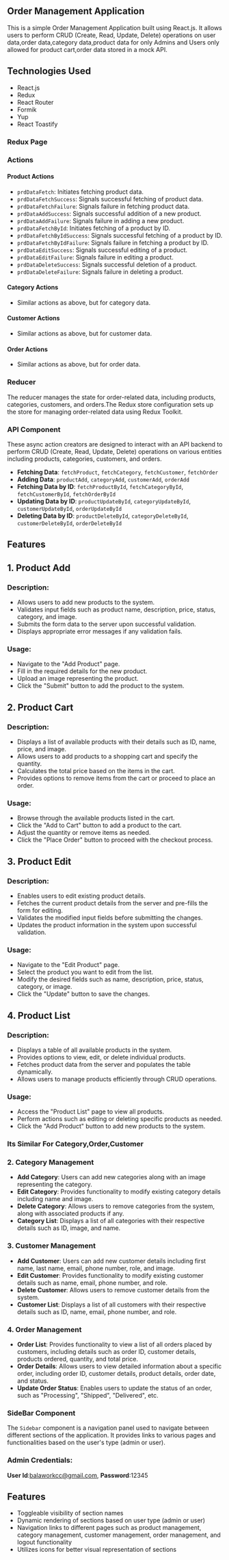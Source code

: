 Order Management Application
---------------------------

This is a simple Order Management Application built using React.js. It allows users to perform CRUD (Create, Read, Update, Delete) operations on user data,order data,category data,product data for only Admins and Users only allowed for product cart,order data stored in a mock API.

Technologies Used
-----------------

*   React.js
*   Redux
*   React Router
*   Formik
*   Yup
*   React Toastify

### Redux Page 
### Actions

#### Product Actions

*   `prdDataFetch`: Initiates fetching product data.
*   `prdDataFetchSuccess`: Signals successful fetching of product data.
*   `prdDataFetchFailure`: Signals failure in fetching product data.
*   `prdDataAddSuccess`: Signals successful addition of a new product.
*   `prdDataAddFailure`: Signals failure in adding a new product.
*   `prdDataFetchById`: Initiates fetching of a product by ID.
*   `prdDataFetchByIdSuccess`: Signals successful fetching of a product by ID.
*   `prdDataFetchByIdFailure`: Signals failure in fetching a product by ID.
*   `prdDataEditSuccess`: Signals successful editing of a product.
*   `prdDataEditFailure`: Signals failure in editing a product.
*   `prdDataDeleteSuccess`: Signals successful deletion of a product.
*   `prdDataDeleteFailure`: Signals failure in deleting a product.

#### Category Actions

*   Similar actions as above, but for category data.

#### Customer Actions

*   Similar actions as above, but for customer data.

#### Order Actions

*   Similar actions as above, but for order data.

### Reducer

The reducer manages the state for order-related data, including products, categories, customers, and orders.The Redux store configuration sets up the store for managing order-related data using Redux Toolkit.

### API Component
These async action creators are designed to interact with an API backend to perform CRUD (Create, Read, Update, Delete) operations on various entities including products, categories, customers, and orders.
*   **Fetching Data**: `fetchProduct`, `fetchCategory`, `fetchCustomer`, `fetchOrder`
*   **Adding Data**: `productAdd`, `categoryAdd`, `customerAdd`, `orderAdd`
*   **Fetching Data by ID**: `fetchProductById`, `fetchCategoryById`, `fetchCustomerById`, `fetchOrderById`
*   **Updating Data by ID**: `productUpdateById`, `categoryUpdateById`, `customerUpdateById`, `orderUpdateById`
*   **Deleting Data by ID**: `productDeleteById`, `categoryDeleteById`, `customerDeleteById`, `orderDeleteById`

Features
--------
1\. Product Add
---------------

### Description:

*   Allows users to add new products to the system.
*   Validates input fields such as product name, description, price, status, category, and image.
*   Submits the form data to the server upon successful validation.
*   Displays appropriate error messages if any validation fails.

### Usage:

*   Navigate to the "Add Product" page.
*   Fill in the required details for the new product.
*   Upload an image representing the product.
*   Click the "Submit" button to add the product to the system.

2\. Product Cart
----------------

### Description:

*   Displays a list of available products with their details such as ID, name, price, and image.
*   Allows users to add products to a shopping cart and specify the quantity.
*   Calculates the total price based on the items in the cart.
*   Provides options to remove items from the cart or proceed to place an order.

### Usage:

*   Browse through the available products listed in the cart.
*   Click the "Add to Cart" button to add a product to the cart.
*   Adjust the quantity or remove items as needed.
*   Click the "Place Order" button to proceed with the checkout process.

3\. Product Edit
----------------

### Description:

*   Enables users to edit existing product details.
*   Fetches the current product details from the server and pre-fills the form for editing.
*   Validates the modified input fields before submitting the changes.
*   Updates the product information in the system upon successful validation.

### Usage:

*   Navigate to the "Edit Product" page.
*   Select the product you want to edit from the list.
*   Modify the desired fields such as name, description, price, status, category, or image.
*   Click the "Update" button to save the changes.

4\. Product List
----------------

### Description:

*   Displays a table of all available products in the system.
*   Provides options to view, edit, or delete individual products.
*   Fetches product data from the server and populates the table dynamically.
*   Allows users to manage products efficiently through CRUD operations.

### Usage:

*   Access the "Product List" page to view all products.
*   Perform actions such as editing or deleting specific products as needed.
*   Click the "Add Product" button to add new products to the system.


### Its Similar For Category,Order,Customer

### 2\. Category Management

*   **Add Category**: Users can add new categories along with an image representing the category.
*   **Edit Category**: Provides functionality to modify existing category details including name and image.
*   **Delete Category**: Allows users to remove categories from the system, along with associated products if any.
*   **Category List**: Displays a list of all categories with their respective details such as ID, image, and name.

### 3\. Customer Management

*   **Add Customer**: Users can add new customer details including first name, last name, email, phone number, role, and image.
*   **Edit Customer**: Provides functionality to modify existing customer details such as name, email, phone number, and role.
*   **Delete Customer**: Allows users to remove customer details from the system.
*   **Customer List**: Displays a list of all customers with their respective details such as ID, name, email, phone number, and role.

### 4\. Order Management

*   **Order List**: Provides functionality to view a list of all orders placed by customers, including details such as order ID, customer details, products ordered, quantity, and total price.
*   **Order Details**: Allows users to view detailed information about a specific order, including order ID, customer details, product details, order date, and status.
*   **Update Order Status**: Enables users to update the status of an order, such as "Processing", "Shipped", "Delivered", etc.

### SideBar Component
The `Sidebar` component is a navigation panel used to navigate between different sections of the application. It provides links to various pages and functionalities based on the user's type (admin or user).

### Admin Credentials: 
**User Id**:balaworkcc@gmail.com,
**Password**:12345

Features
--------

*   Toggleable visibility of section names
*   Dynamic rendering of sections based on user type (admin or user)
*   Navigation links to different pages such as product management, category management, customer management, order management, and logout functionality
*   Utilizes icons for better visual representation of sections


